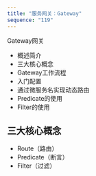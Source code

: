 ```yaml
---
title: "服务网关：Gateway"
sequence: "119"
---
```


Gateway网关

- 概述简介
- 三大核心概念
- Gateway工作流程
- 入门配置
- 通过微服务名实现动态路由
- Predicate的使用
- Filter的使用


## 三大核心概念

- Route（路由）
- Predicate（断言）
- Filter（过滤）
